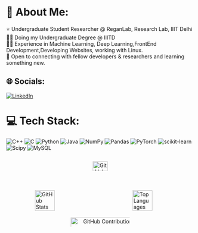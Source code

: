 # 💫 About Me:
⭐ Undergraduate Student Researcher @ ReganLab, Research Lab, IIIT Delhi<br>👨‍🎓 Doing my Undergraduate Degree @ IIITD<br>👨‍💻 Experience in Machine Learning, Deep Learning,FrontEnd Development,Developing Websites, working with Linux.<br>🤝 Open to connecting with fellow developers & researchers and learning something new.


## 🌐 Socials:
[![LinkedIn](https://img.shields.io/badge/LinkedIn-%230077B5.svg?logo=linkedin&logoColor=white)](https://linkedin.com/in/rajat-jaiswal-105a70239) 

# 💻 Tech Stack:
![C++](https://img.shields.io/badge/c++-%2300599C.svg?style=flat-square&logo=c%2B%2B&logoColor=white) ![C](https://img.shields.io/badge/c-%2300599C.svg?style=flat-square&logo=c&logoColor=white) ![Python](https://img.shields.io/badge/python-3670A0?style=flat-square&logo=python&logoColor=ffdd54) ![Java](https://img.shields.io/badge/java-%23ED8B00.svg?style=flat-square&logo=openjdk&logoColor=white) ![NumPy](https://img.shields.io/badge/numpy-%23013243.svg?style=flat-square&logo=numpy&logoColor=white) ![Pandas](https://img.shields.io/badge/pandas-%23150458.svg?style=flat-square&logo=pandas&logoColor=white) ![PyTorch](https://img.shields.io/badge/PyTorch-%23EE4C2C.svg?style=flat-square&logo=PyTorch&logoColor=white) ![scikit-learn](https://img.shields.io/badge/scikit--learn-%23F7931E.svg?style=flat-square&logo=scikit-learn&logoColor=white) ![Scipy](https://img.shields.io/badge/SciPy-%230C55A5.svg?style=flat-square&logo=scipy&logoColor=%white) ![MySQL](https://img.shields.io/badge/mysql-%2300000f.svg?style=flat-square&logo=mysql&logoColor=white)
<div style="display: grid; grid-template-columns: repeat(2, 1fr); gap: 20px; justify-items: center; align-items: center;">
  <div style="grid-column: span 2; text-align: center;">
    <img src="https://github-readme-streak-stats.herokuapp.com/?user=rajat184&theme=tokyonight&hide_border=false&layout=compact" alt="GitHub Streak" style="width: 60%; height: 60%;">
  </div>
  
  <div style="display: flex; justify-content: center; align-items: center; width: 60%;">
    <img src="https://github-readme-stats.vercel.app/api?username=rajat184&theme=tokyonight&hide_border=false&include_all_commits=false&count_private=false" alt="GitHub Stats" style="width: 60%; height: 60%;">
  </div>
  <div style="display: flex; justify-content: center; align-items: center; width: 60%;">
    <img src="https://github-readme-stats.vercel.app/api/top-langs/?username=rajat184&theme=tokyonight&hide_border=false&include_all_commits=true&count_private=false&layout=compact" alt="Top Languages" style="width: 60%; height: 20%;">
  </div>
  <div style="grid-column: span 2; text-align: center;">
    <img src="https://ghchart.rshah.org/rajat184" alt="GitHub Contributions" style="width: 120%; height: 120%;">
  </div>
</div>











<!-- Proudly created with GPRM ( https://gprm.itsvg.in ) -->

